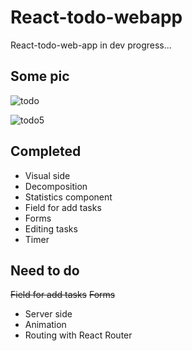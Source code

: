 # React-todo-webapp
React-todo-web-app in dev progress...

Some pic
------
![todo](https://cloud.githubusercontent.com/assets/23314692/24148251/ab9283b0-0e46-11e7-95ad-ac37e787e795.gif)

![todo5](https://cloud.githubusercontent.com/assets/23314692/24155528/c824b122-0e5c-11e7-8ccf-1228d6e5ff48.jpg)


## Completed
- Visual side
- Decomposition
- Statistics component
- Field for add tasks
- Forms
- Editing tasks
- Timer

## Need to do
~~Field for add tasks~~
~~Forms~~
- Server side
- Animation
- Routing with React Router
